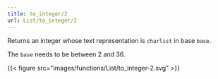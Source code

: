 ```yaml
---
title: to_integer/2
url: List/to_integer/2
---
```



Returns an integer whose text representation is `charlist` in base `base`.

The `base` needs to be between 2 and 36.

{{< figure src="images/functions/List/to_integer-2.svg" >}}
